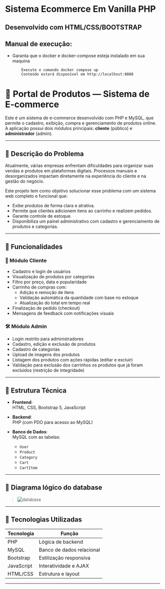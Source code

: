 # Sistema Ecommerce Em Vanilla PHP

## Desenvolvido com HTML/CSS/BOOTSTRAP

## Manual de execução:

- Garanta que o docker e docker-compose esteja instalado em sua maquina
  ```
      Execute o comando docker compose up
      Conteúdo estará disponível em http://localhost:8080
  ```

# 🛒 Portal de Produtos — Sistema de E-commerce

Este é um sistema de e-commerce desenvolvido com PHP e MySQL, que permite o cadastro, exibição, compra e gerenciamento de produtos online. A aplicação possui dois módulos principais: **cliente** (público) e **administrador** (admin).

---

## 📌 Descrição do Problema

Atualmente, várias empresas enfrentam dificuldades para organizar suas vendas e produtos em plataformas digitais. Processos manuais e desorganizados impactam diretamente na experiência do cliente e na gestão do negócio.

Este projeto tem como objetivo solucionar esse problema com um sistema web completo e funcional que:

- Exibe produtos de forma clara e atrativa.
- Permite que clientes adicionem itens ao carrinho e realizem pedidos.
- Garante controle de estoque.
- Disponibiliza um painel administrativo com cadastro e gerenciamento de produtos e categorias.

---

## 🚀 Funcionalidades

### 👤 Módulo Cliente

- Cadastro e login de usuários
- Visualização de produtos por categorias
- Filtro por preço, data e popularidade
- Carrinho de compras com:
  - Adição e remoção de itens
  - Validação automática da quantidade com base no estoque
  - Atualização do total em tempo real
- Finalização de pedido (checkout)
- Mensagens de feedback com notificações visuais

### 🛠️ Módulo Admin

- Login restrito para administradores
- Cadastro, edição e exclusão de produtos
- Cadastro de categorias
- Upload de imagens dos produtos
- Listagem dos produtos com ações rápidas (editar e excluir)
- Validação para exclusão dos carrinhos os produtos que já foram excluidos (restrição de integridade)

---

## 🧱 Estrutura Técnica

- **Frontend**:  
  HTML, CSS, Bootstrap 5, JavaScript

- **Backend**:  
  PHP (com PDO para acesso ao MySQL)

- **Banco de Dados**:  
  MySQL com as tabelas:
  - `User`
  - `Product`
  - `Category`
  - `Cart`
  - `CartItem`

---

## 📸 Diagrama lógico do database

> ![database](https://github.com/user-attachments/assets/5204e68c-2c27-4d1c-8bd6-bd0595039451)

---

## 🧪 Tecnologias Utilizadas

| Tecnologia | Função                          |
|------------|---------------------------------|
| PHP        | Lógica de backend               |
| MySQL      | Banco de dados relacional       |
| Bootstrap  | Estilização responsiva          |
| JavaScript | Interatividade e AJAX           |
| HTML/CSS   | Estrutura e layout              |

---
